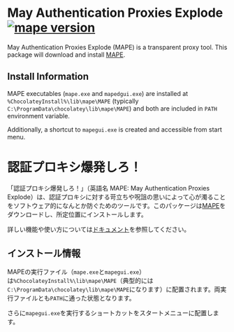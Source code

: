 
<!-- First 2 lines are stripped by AU -->
# May Authentication Proxies Explode [![mape version][mape_version]][mape_package]

[mape_version]: https://img.shields.io/chocolatey/v/mape.svg
[mape_package]: https://chocolatey.org/packages/mape

May Authentication Proxies Explode (MAPE) is a transparent proxy tool. This package will download and install [MAPE](https://github.com/ipponshimeji/MAPE).

## Install Information

MAPE executables (`mape.exe` and `mapedgui.exe`) are installed at `%ChocolateyInstall%\lib\mape\MAPE` (typically `C:\ProgramData\chocolatey\lib\mape\MAPE`) and both are included in `PATH` environment variable.

Additionally, a shortcut to `mapegui.exe` is created and accessible from start menu.

# 認証プロキシ爆発しろ！

「認証プロキシ爆発しろ！」（英語名 MAPE: May Authentication Proxies Explode）は、認証プロキシに対する苛立ちや呪詛の思いによって心が濁ることをソフトウェア的になんとか防ぐためのツールです。このパッケージは[MAPE](https://github.com/ipponshimeji/MAPE)をダウンロードし、所定位置にインストールします。

詳しい機能や使い方については[ドキュメント](https://github.com/ipponshimeji/MAPE/blob/master/Documentation/ja/Index.md)を参照してください。

## インストール情報

MAPEの実行ファイル（`mape.exe`と`mapegui.exe`）は`%ChocolateyInstall%\lib\mape\MAPE`（典型的には`C:\ProgramData\chocolatey\lib\mape\MAPE`になります）に配置されます。両実行ファイルとも`PATH`に通った状態となります。

さらに`mapegui.exe`を実行するショートカットをスタートメニューに配置します。
